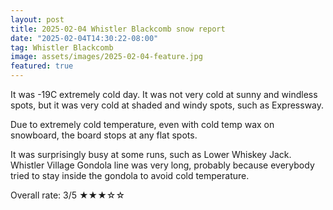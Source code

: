 ```yaml
---
layout: post
title: 2025-02-04 Whistler Blackcomb snow report
date: "2025-02-04T14:30:22-08:00"
tag: Whistler Blackcomb
image: assets/images/2025-02-04-feature.jpg
featured: true
---
```


It was -19C extremely cold day. It was not very cold at sunny and windless spots, but it was very cold at shaded and windy spots, such as Expressway.

Due to extremely cold temperature, even with cold temp wax on snowboard, the board stops at any flat spots.

It was surprisingly busy at some runs, such as Lower Whiskey Jack. Whistler Village Gondola line was very long, probably because everybody tried to stay inside the gondola to avoid cold temperature.

Overall rate: 3/5 ★★★☆☆
